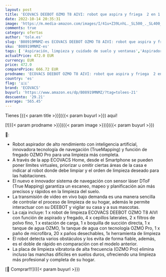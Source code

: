 ```yaml
---
layout: post
title: 'ECOVACS DEEBOT OZMO T8 AIVI: robot que aspira y friega  2 en 1  con navegación y detección inteligente de objetos – Google Home  Alexa & control de la app'
date: 2022-10-14 20:35:31
image: 'https://m.media-amazon.com/images/I/41u+Z39LnhL._SL500_._SL400_.jpg'
comments: true
category: ofertas
author: 'tole.es'
slug: 'B08919MNMZ-es ECOVACS DEEBOT OZMO T8 AIVI: robot que aspira y friega 2...'
sku: 'B08919MNMZ-es'
tags: [ 'Aspiración, limpieza y cuidado de suelo y ventanas','Aspiradoras','Hogar y cocina','Robots aspiradores','alexa','ecovacs','google','home','🇪🇸', ]
actualPrice: 472.0 EUR
currency: EUR
price: 472.0
comparePrice: 666.72 EUR
prodname: 'ECOVACS DEEBOT OZMO T8 AIVI: robot que aspira y friega  2 en 1  con navegación y detección inteligente de objetos – Google Home  Alexa & control de la app'
country: 'es'
flag: '🇪🇸'
brand: 'ECOVACS'
buyurl: 'https://www.amazon.es/dp/B08919MNMZ/?tag=tolees-21'
descuento: '29.21'
average: '565.45'
---
```


Tienes [{{< param title >}}]({{< param buyurl >}}) aqui!

[![{{< param prodname >}}]({{< param image >}})]({{< param buyurl >}})

🔎:

- Robot aspirador de alto rendimiento con inteligencia artificial, innovadora tecnología de navegación (TrueMapping) y función de fregado OZMO Pro para una limpieza más completa.
- A través de la app ECOVACS Home, desde el Smartphone se pueden poner límites virtuales, priorizar u omitir ciertas áreas de la casa e indicar al robot donde debe limpiar y el orden de limpieza deseado para las habitaciones.
- El nuevo e innovador sistema de navegación con sensor láser DToF (True Mapping) garantiza un escaneo, mapeo y planificación aún más precisos y rápidos en la limpieza del suelo.
- La transmisión de video en vivo bajo demanda es una manera sencilla de controlar el proceso de limpieza de su hogar, además le permite interactuar con su DEEBOT y vigilar su casa y a sus mascotas.
- La caja incluye: 1 x robot de limpieza ECOVACS DEEBOT OZMO T8 AIVI con función de aspirado y fregado, 4 x cepillos laterales, 2 x filtros de polvo fino, 1 x estación de carga, 1 x boquilla de succión directa, 1 x tanque de agua OZMO, 1x tanque de agua con tecnología OZMO Pro, 1 x paño de microfibra, 20 x paños desechables, 1x herramienta de limpieza
- El robot detecta varios obstáculos y los evita de forma fiable, además, es el doble de rápido en comparación con el modelo anterior.
- La placa de limpieza vibratoria de alta frecuencia (OZMO Pro) elimina incluso las manchas difíciles en suelos duros, ofreciendo una limpieza más profesional y completa de su hogar.

[🛒 Comprar!!!]({{< param buyurl >}})
